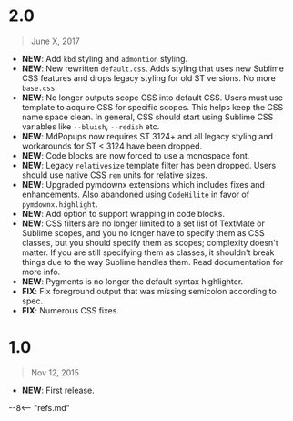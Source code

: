# 2.0

> June X, 2017

- **NEW**: Add `kbd` styling and `admontion` styling.
- **NEW**: New rewritten `default.css`. Adds styling that uses new Sublime CSS features and drops legacy styling for old ST versions. No more `base.css`.
- **NEW**: No longer outputs scope CSS into default CSS. Users must use template to acquire CSS for specific scopes. This helps keep the CSS name space clean. In general, CSS should start using Sublime CSS variables like `--bluish`, `--redish` etc.
- **NEW**: MdPopups now requires ST 3124+ and all legacy styling and workarounds for ST < 3124 have been dropped.
- **NEW**: Code blocks are now forced to use a monospace font.
- **NEW**: Legacy `relativesize` template filter has been dropped. Users should use native CSS `rem` units for relative sizes.
- **NEW**: Upgraded pymdownx extensions which includes fixes and enhancements. Also abandoned using `CodeHilite` in favor of `pymdownx.highlight`.
- **NEW**: Add option to support wrapping in code blocks.
- **NEW**: CSS filters are no longer limited to a set list of TextMate or Sublime scopes, and you no longer have to specify them as CSS classes, but you should specify them as scopes; complexity doesn't matter.  If you are still specifying them as classes, it shouldn't break things due to the way Sublime handles them. Read documentation for more info.
- **NEW**: Pygments is no longer the default syntax highlighter.
- **FIX**: Fix foreground output that was missing semicolon according to spec.
- **FIX**: Numerous CSS fixes.

# 1.0

> Nov 12, 2015

- **NEW**: First release.

--8<-- "refs.md"
